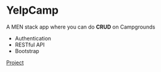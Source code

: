 # YelpCamp
A MEN stack app where you can do **CRUD** on Campgrounds
* Authentication
* RESTful API
* Bootstrap

[Project](https://yelpcamp-anonymous372.herokuapp.com/)
